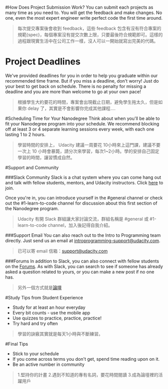 #How Does Project Submission Work?
You can submit each projects as many time as you need to. You will get the feedback and make changes. No one, even the most expert engineer write perfect code the first time around.

> 每次提交專案後會收到 feedback，這些 feedback 包含有沒有符合專案的規範(spec)，每個專案沒有提交次數上限，只要最後符合規範即可。這樣的過程跟現實生活中在公司工作一樣，沒人可以一開始就寫出完美的代碼。

# Project Deadlines
We've provided deadlines for you in order to help you graduate within our recommended time frame. But if you miss a deadline, don't worry! Just do your best to get back on schedule. There is no penalty for missing a deadline and you are more than welcome to go at your own pace!
>根據學生大約要花的時間，專案會出現截止日期，避免學生拖太久，但是如果你 delay 了，其實是不會影響你完成其他課程....

#Scheduling Time for Your Nanodegree
Think about when you'll be able to fit your Nanodegree program into your schedule. We recommend blocking off at least 3 or 4 separate learning sessions every week, with each one lasting 1 to 2 hours.


> 學習時間的安排上， Udacity 建議一周要花 10小時來上這門課，建議不要一次上 10 小時會暴斃，請分次來學習，每次1~2小時。學的安排自己固定學習的時間，讓習慣成自然。


#Support and Community

###Slack Community
Slack is a chat system where you can come hang out and talk with fellow students, mentors, and Udacity instructors. Click [here](http://ipnd-slack.udacity.com/) to join.

Once you're in, you can introduce yourself in the #general channel or check out the #1-learn-to-code channel for discussion about this first section of the Nanodegree program.


>Udacity 有開 Slack 群組讓大家討論交流，群組名稱是 #general 或 #1-learn-to-code channel，加入後記得自我介紹。

###Support Email
You can also reach out to the Intro to Programming team directly. Just send us an email at introprogramming-support@udacity.com.

>已可以寄 email 信箱：support@udacity.com

###Forums
In addition to Slack, you can also connect with fellow students on the [Forums](https://discussions.udacity.com/). As with Slack, you can search to see if someone has already asked a question related to yours, or you can make a new post if no one has.

>另外一個方式就是[論壇](https://discussions.udacity.com/)


#Study Tips from Student Experience
* Study for at least an hour everyday
* Every bit counts - use the mobile app
* Use quizzes to practice, practice, practice!
* Try hard and try often

>學習的訣竅其實就是每天1小時與不斷練習。

#Final Tips
* Stick to your schedule
* If you come across terms you don't get, spend time reading upon on it.
* Be an active number in community

> 1.堅持你的計畫
2.遇到不知道的專有名詞，要花時間閱讀
3.成為論壇裡的活躍用戶
